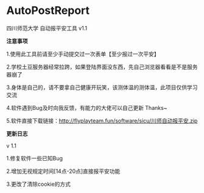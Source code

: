 # AutoPostReport

四川师范大学 自动报平安工具 v1.1

**注意事项**

1.使用此工具前请至少手动提交过一次表单【至少报过一次平安】

2.学校土豆服务器经常拉跨，如果登陆界面没东西，先自己浏览器看看是不是服务器崩了

3.身体是自己的，请不要拿自己健康开玩笑，该测体温的测体温，此项目仅供学习交流

4.软件遇到Bug及时向我反馈，有能力的大佬可以自己更新 Thanks~

5.软件直接下载链接：http://flyplayteam.fun/software/sicu/川师自动报平安.zip

**更新日志**




v 1.1

1.修复软件一些已知Bug

2.增加无视规定时间[14点-20点]直接报平安功能

3.更改了清除cookie的方式

